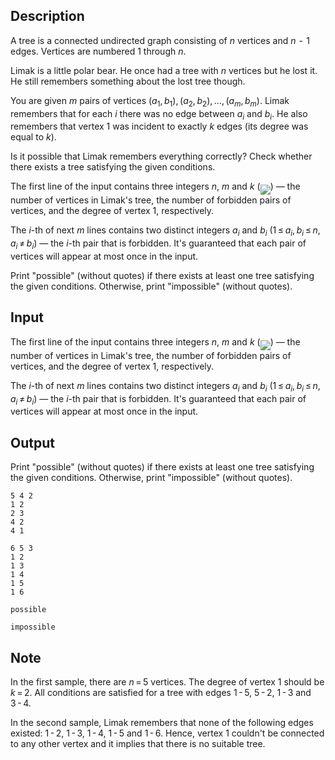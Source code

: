 ## Description

<div><p>A tree is a connected undirected graph consisting of <span class="tex-span"><i>n</i></span> vertices and <span class="tex-span"><i>n</i>  -  1</span> edges. Vertices are numbered <span class="tex-span">1</span> through <span class="tex-span"><i>n</i></span>.</p><p>Limak is a little polar bear. He once had a tree with <span class="tex-span"><i>n</i></span> vertices but he lost it. He still remembers something about the lost tree though.</p><p>You are given <span class="tex-span"><i>m</i></span> pairs of vertices <span class="tex-span">(<i>a</i><sub class="lower-index">1</sub>, <i>b</i><sub class="lower-index">1</sub>), (<i>a</i><sub class="lower-index">2</sub>, <i>b</i><sub class="lower-index">2</sub>), ..., (<i>a</i><sub class="lower-index"><i>m</i></sub>, <i>b</i><sub class="lower-index"><i>m</i></sub>)</span>. Limak remembers that for each <span class="tex-span"><i>i</i></span> there was <span class="tex-font-style-bf">no edge</span> between <span class="tex-span"><i>a</i><sub class="lower-index"><i>i</i></sub></span> and <span class="tex-span"><i>b</i><sub class="lower-index"><i>i</i></sub></span>. He also remembers that vertex <span class="tex-span">1</span> was incident to exactly <span class="tex-span"><i>k</i></span> edges (its degree was equal to <span class="tex-span"><i>k</i></span>).</p><p>Is it possible that Limak remembers everything correctly? Check whether there exists a tree satisfying the given conditions.</p></div><div class="input-specification"><p>The first line of the input contains three integers <span class="tex-span"><i>n</i></span>, <span class="tex-span"><i>m</i></span> and <span class="tex-span"><i>k</i></span> (<img align="middle" class="tex-formula" src="file://o2vICBnv.png" style="max-width: 100.0%;max-height: 100.0%;">)&nbsp;— the number of vertices in Limak's tree, the number of forbidden pairs of vertices, and the degree of vertex <span class="tex-span">1</span>, respectively.</p><p>The <span class="tex-span"><i>i</i></span>-th of next <span class="tex-span"><i>m</i></span> lines contains two distinct integers <span class="tex-span"><i>a</i><sub class="lower-index"><i>i</i></sub></span> and <span class="tex-span"><i>b</i><sub class="lower-index"><i>i</i></sub></span> (<span class="tex-span">1 ≤ <i>a</i><sub class="lower-index"><i>i</i></sub>, <i>b</i><sub class="lower-index"><i>i</i></sub> ≤ <i>n</i>, <i>a</i><sub class="lower-index"><i>i</i></sub> ≠ <i>b</i><sub class="lower-index"><i>i</i></sub></span>)&nbsp;— the <span class="tex-span"><i>i</i></span>-th pair that is <span class="tex-font-style-bf">forbidden</span>. It's guaranteed that each pair of vertices will appear at most once in the input.</p></div><div class="output-specification"><p>Print "<span class="tex-font-style-tt">possible</span>" (without quotes) if there exists at least one tree satisfying the given conditions. Otherwise, print "<span class="tex-font-style-tt">impossible</span>" (without quotes).</p></div>

## Input

<p>The first line of the input contains three integers <span class="tex-span"><i>n</i></span>, <span class="tex-span"><i>m</i></span> and <span class="tex-span"><i>k</i></span> (<img align="middle" class="tex-formula" src="file://o2vICBnv.png" style="max-width: 100.0%;max-height: 100.0%;">)&nbsp;— the number of vertices in Limak's tree, the number of forbidden pairs of vertices, and the degree of vertex <span class="tex-span">1</span>, respectively.</p><p>The <span class="tex-span"><i>i</i></span>-th of next <span class="tex-span"><i>m</i></span> lines contains two distinct integers <span class="tex-span"><i>a</i><sub class="lower-index"><i>i</i></sub></span> and <span class="tex-span"><i>b</i><sub class="lower-index"><i>i</i></sub></span> (<span class="tex-span">1 ≤ <i>a</i><sub class="lower-index"><i>i</i></sub>, <i>b</i><sub class="lower-index"><i>i</i></sub> ≤ <i>n</i>, <i>a</i><sub class="lower-index"><i>i</i></sub> ≠ <i>b</i><sub class="lower-index"><i>i</i></sub></span>)&nbsp;— the <span class="tex-span"><i>i</i></span>-th pair that is <span class="tex-font-style-bf">forbidden</span>. It's guaranteed that each pair of vertices will appear at most once in the input.</p>

## Output

<p>Print "<span class="tex-font-style-tt">possible</span>" (without quotes) if there exists at least one tree satisfying the given conditions. Otherwise, print "<span class="tex-font-style-tt">impossible</span>" (without quotes).</p>





```input1
5 4 2
1 2
2 3
4 2
4 1

```




```input2
6 5 3
1 2
1 3
1 4
1 5
1 6

```




```output1
possible

```




```output2
impossible

```



## Note

<p>In the first sample, there are <span class="tex-span"><i>n</i> = 5</span> vertices. The degree of vertex <span class="tex-span">1</span> should be <span class="tex-span"><i>k</i> = 2</span>. All conditions are satisfied for a tree with edges <span class="tex-span">1 - 5</span>, <span class="tex-span">5 - 2</span>, <span class="tex-span">1 - 3</span> and <span class="tex-span">3 - 4</span>.</p><p>In the second sample, Limak remembers that none of the following edges existed: <span class="tex-span">1 - 2</span>, <span class="tex-span">1 - 3</span>, <span class="tex-span">1 - 4</span>, <span class="tex-span">1 - 5</span> and <span class="tex-span">1 - 6</span>. Hence, vertex <span class="tex-span">1</span> couldn't be connected to any other vertex and it implies that there is no suitable tree.</p>
